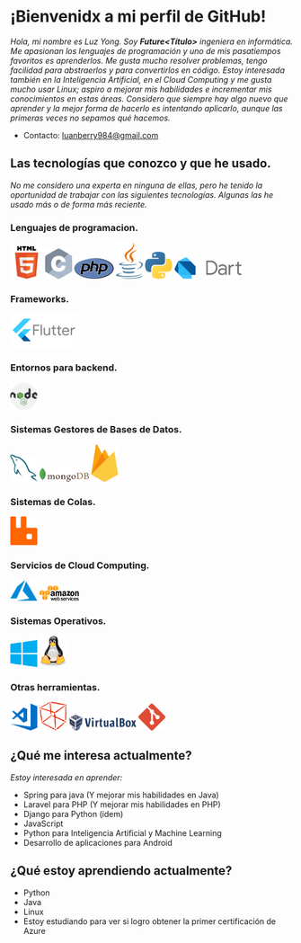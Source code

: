 # ¡Bienvenidx a mi perfil de GitHub!
_Hola, mi nombre es Luz Yong._
_Soy **Future<Título>** ingeniera en informática. Me apasionan los lenguajes de programación y uno de mis pasatiempos favoritos es aprenderlos._
_Me gusta mucho resolver problemas, tengo facilidad para abstraerlos y para convertirlos en código._
_Estoy interesada también en la Inteligencia Artificial, en el Cloud Computing y me gusta mucho usar Linux; aspiro a mejorar mis habilidades e incrementar mis conocimientos en estas áreas._
_Considero que siempre hay algo nuevo que aprender y la mejor forma de hacerlo es intentando aplicarlo, aunque las primeras veces no sepamos qué hacemos._
- Contacto: luanberry984@gmail.com
## Las tecnologías que conozco y que he usado.
_No me considero una experta en ninguna de ellas, pero he tenido la oportunidad de trabajar con las siguientes tecnologías. Algunas las he usado más o de forma más reciente._
### Lenguajes de programacion.
<img src="https://github.com/luzyong/luzyong/blob/main/html5-with-wordmark-color.svg" width="58"> <img src="https://github.com/luzyong/luzyong/blob/main/c-programming-language-seeklogo.com.svg" width="48"> 
<img src="https://github.com/luzyong/luzyong/blob/main/php-seeklogo.com.svg" width="70">
<img src="https://github.com/luzyong/luzyong/blob/main/java-seeklogo.com.svg" width="48">
<img src="https://github.com/luzyong/luzyong/blob/main/python-seeklogo.com.svg" width="48">
<img src="https://github.com/luzyong/luzyong/blob/main/dart-programming-language-seeklogo.com.svg" width="120">

### Frameworks.
<img src="https://github.com/luzyong/luzyong/blob/main/flutter-seeklogo.com.svg" width="120">

### Entornos para backend.
<img src="https://github.com/luzyong/luzyong/blob/main/nodejs-seeklogo.com.svg" width="48">

### Sistemas Gestores de Bases de Datos.
<img src="https://github.com/luzyong/luzyong/blob/main/mysql-seeklogo.com.svg" width="48"> <img src="https://github.com/luzyong/luzyong/blob/main/mongodb-seeklogo.com.svg" width="88">
<img src="https://github.com/luzyong/luzyong/blob/main/firebase-seeklogo.com.svg" width="48">

### Sistemas de Colas.
<img src="https://github.com/luzyong/luzyong/blob/main/rabbitmq-seeklogo.com.svg" width="48">

### Servicios de Cloud Computing.
<img src="https://github.com/luzyong/luzyong/blob/main/microsoft-azureicon-seeklogo.com.svg" width="48"> <img src="https://github.com/luzyong/luzyong/blob/main/aws-seeklogo.com.svg" width="70">

### Sistemas Operativos.
<img src="https://github.com/luzyong/luzyong/blob/main/windows-seeklogo.com.svg" width="48"> <img src="https://github.com/luzyong/luzyong/blob/main/tux-seeklogo.com.svg" width="48">

### Otras herramientas.
<img src="https://github.com/luzyong/luzyong/blob/main/visual-studio-code-seeklogo.com.svg" width="48"> <img src="https://github.com/luzyong/luzyong/blob/main/netbeans-seeklogo.com.svg" width="48">
<img src="https://github.com/luzyong/luzyong/blob/main/virtual-box-seeklogo.com.svg" width="120"> <img src="https://github.com/luzyong/luzyong/blob/main/git-seeklogo.com.svg" width="48">


## ¿Qué me interesa actualmente?
_Estoy interesada en aprender:_
- Spring para java (Y mejorar mis habilidades en Java)
- Laravel para PHP (Y mejorar mis habilidades en PHP)
- Django para Python (ídem)
- JavaScript
- Python para Inteligencia Artificial y Machine Learning
- Desarrollo de aplicaciones para Android

## ¿Qué estoy aprendiendo actualmente?
- Python
- Java
- Linux
- Estoy estudiando para ver si logro obtener la primer certificación de Azure

<!---
luzyong/luzyong is a ✨ special ✨ repository because its `README.md` (this file) appears on your GitHub profile.
You can click the Preview link to take a look at your changes.
--->

